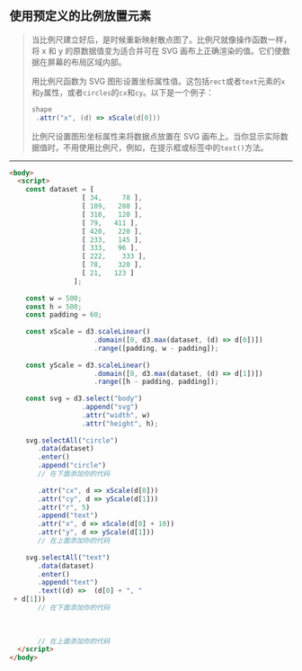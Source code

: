 ## 使用预定义的比例放置元素

> 当比例尺建立好后，是时候重新映射散点图了。比例尺就像操作函数一样，将 x 和 y 的原数据值变为适合并可在 SVG 画布上正确渲染的值。它们使数据在屏幕的布局区域内部。
>
> 用比例尺函数为 SVG 图形设置坐标属性值。这包括`rect`或者`text`元素的`x`和`y`属性，或者`circles`的`cx`和`cy`。以下是一个例子：
>
> ```js
> shape
>  .attr("x", (d) => xScale(d[0]))
> ```
>
> 比例尺设置图形坐标属性来将数据点放置在 SVG 画布上。当你显示实际数据值时，不用使用比例尺，例如，在提示框或标签中的`text()`方法。

---

```html
<body>
  <script>
    const dataset = [
                  [ 34,     78 ],
                  [ 109,   280 ],
                  [ 310,   120 ],
                  [ 79,   411 ],
                  [ 420,   220 ],
                  [ 233,   145 ],
                  [ 333,   96 ],
                  [ 222,    333 ],
                  [ 78,    320 ],
                  [ 21,   123 ]
                ];
    
    const w = 500;
    const h = 500;
    const padding = 60;
    
    const xScale = d3.scaleLinear()
                     .domain([0, d3.max(dataset, (d) => d[0])])
                     .range([padding, w - padding]);
    
    const yScale = d3.scaleLinear()
                     .domain([0, d3.max(dataset, (d) => d[1])])
                     .range([h - padding, padding]);
    
    const svg = d3.select("body")
                  .append("svg")
                  .attr("width", w)
                  .attr("height", h);
    
    svg.selectAll("circle")
       .data(dataset)
       .enter()
       .append("circle")
       // 在下面添加你的代码
       
       .attr("cx", d => xScale(d[0]))
       .attr("cy", d => yScale(d[1]))
       .attr("r", 5)
       .append("text")
       .attr("x", d => xScale(d[0] + 10))
       .attr("y", d => yScale(d[1]))
       // 在上面添加你的代码
       
    svg.selectAll("text")
       .data(dataset)
       .enter()
       .append("text")
       .text((d) =>  (d[0] + ", "
 + d[1]))
       // 在下面添加你的代码
       
       
       
       // 在上面添加你的代码
  </script>
</body>
```

